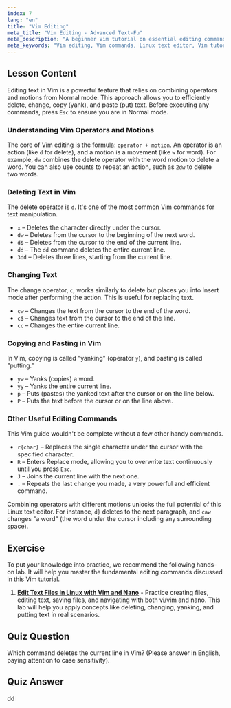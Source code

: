 ```yaml
---
index: 7
lang: "en"
title: "Vim Editing"
meta_title: "Vim Editing - Advanced Text-Fu"
meta_description: "A beginner Vim tutorial on essential editing commands. Learn how to delete, change, copy (yank), and paste text in the Vim text editor to improve your Linux workflow."
meta_keywords: "Vim editing, Vim commands, Linux text editor, Vim tutorial, Vim guide, beginner Vim, dd command, Vim delete"
---
```


## Lesson Content

Editing text in Vim is a powerful feature that relies on combining operators and motions from Normal mode. This approach allows you to efficiently delete, change, copy (yank), and paste (put) text. Before executing any commands, press `Esc` to ensure you are in Normal mode.

### Understanding Vim Operators and Motions

The core of Vim editing is the formula: `operator + motion`. An operator is an action (like `d` for delete), and a motion is a movement (like `w` for word). For example, `dw` combines the delete operator with the word motion to delete a word. You can also use counts to repeat an action, such as `2dw` to delete two words.

### Deleting Text in Vim

The delete operator is `d`. It's one of the most common Vim commands for text manipulation.

- `x` – Deletes the character directly under the cursor.
- `dw` – Deletes from the cursor to the beginning of the next word.
- `d$` – Deletes from the cursor to the end of the current line.
- `dd` – The `dd` command deletes the entire current line.
- `3dd` – Deletes three lines, starting from the current line.

### Changing Text

The change operator, `c`, works similarly to delete but places you into Insert mode after performing the action. This is useful for replacing text.

- `cw` – Changes the text from the cursor to the end of the word.
- `c$` – Changes text from the cursor to the end of the line.
- `cc` – Changes the entire current line.

### Copying and Pasting in Vim

In Vim, copying is called "yanking" (operator `y`), and pasting is called "putting."

- `yw` – Yanks (copies) a word.
- `yy` – Yanks the entire current line.
- `p` – Puts (pastes) the yanked text after the cursor or on the line below.
- `P` – Puts the text before the cursor or on the line above.

### Other Useful Editing Commands

This Vim guide wouldn't be complete without a few other handy commands.

- `r{char}` – Replaces the single character under the cursor with the specified character.
- `R` – Enters Replace mode, allowing you to overwrite text continuously until you press `Esc`.
- `J` – Joins the current line with the next one.
- `.` – Repeats the last change you made, a very powerful and efficient command.

Combining operators with different motions unlocks the full potential of this Linux text editor. For instance, `d}` deletes to the next paragraph, and `caw` changes "a word" (the word under the cursor including any surrounding space).

## Exercise

To put your knowledge into practice, we recommend the following hands-on lab. It will help you master the fundamental editing commands discussed in this Vim tutorial.

1.  **[Edit Text Files in Linux with Vim and Nano](https://labex.io/labs/comptia-edit-text-files-in-linux-with-vim-and-nano-591076)** - Practice creating files, editing text, saving files, and navigating with both vi/vim and nano. This lab will help you apply concepts like deleting, changing, yanking, and putting text in real scenarios.

## Quiz Question

Which command deletes the current line in Vim? (Please answer in English, paying attention to case sensitivity).

## Quiz Answer

dd

